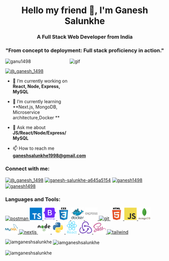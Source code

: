 


<h1 align="center">Hello my friend 🤝, I'm Ganesh Salunkhe</h1>
<h3 align="center">A Full Stack  Web Developer  from India</h3>
<h3 align="center">"From concept to deployment: Full stack proficiency in action."
</h3>

<img  align="right" width="300" height="275" src="https://dancosta-fed.github.io/dancostaportfolio/gif/Animation-02.gif" alt="gif">

<p align="left"> <img src="https://komarev.com/ghpvc/?username=ganu1498&label=Profile%20views&color=0e75b6&style=flat" alt="ganu1498" /> </p>

<p align="left"> <a href="https://twitter.com/@_ganesh_1498" target="blank"><img src="https://img.shields.io/twitter/follow/@_ganesh_1498?logo=twitter&style=for-the-badge" alt="@_ganesh_1498" /></a> </p>

- 🔭 I’m currently working on **React, Node, Express, MySQL**

- 🌱 I’m currently learning **Next.js, MongoDB, Microservice architecture,Docker  **

- 💬 Ask me about **JS/React/Node/Express/MySQL**

- 📫 How to reach me **ganeshsalunkhe1998@gmail.com**

<h3 align="left">Connect with me:</h3>
<p align="left">
<a href="https://twitter.com/@_ganesh_1498" target="blank"><img align="center" src="https://raw.githubusercontent.com/rahuldkjain/github-profile-readme-generator/master/src/images/icons/Social/twitter.svg" alt="@_ganesh_1498" height="30" width="40" /></a>
<a href="https://linkedin.com/in/ganesh-salunkhe-a645a5154" target="blank"><img align="center" src="https://raw.githubusercontent.com/rahuldkjain/github-profile-readme-generator/master/src/images/icons/Social/linked-in-alt.svg" alt="ganesh-salunkhe-a645a5154" height="30" width="40" /></a>
<a href="https://www.codechef.com/users/ganesh1498" target="blank"><img align="center" src="https://cdn.jsdelivr.net/npm/simple-icons@3.1.0/icons/codechef.svg" alt="ganesh1498" height="30" width="40" /></a>
<a href="https://leetcode.com/u/ganeshsalunkhe/" target="blank"><img align="center" src="https://raw.githubusercontent.com/rahuldkjain/github-profile-readme-generator/master/src/images/icons/Social/leet-code.svg" alt="ganesh1498" height="30" width="40" /></a>
</p>

<h3 align="left">Languages and Tools:</h3>
<p align="left"> <a href="https://postman.com" target="_blank" rel="noreferrer"> <img src="https://www.vectorlogo.zone/logos/getpostman/getpostman-icon.svg" alt="postman" width="40" height="40"/> </a>   <a href="https://www.typescriptlang.org/" target="_blank" rel="noreferrer"> <img src="https://raw.githubusercontent.com/devicons/devicon/master/icons/typescript/typescript-original.svg" alt="typescript" width="40" height="40"/> </a> <a href="https://getbootstrap.com" target="_blank" rel="noreferrer"> <img src="https://raw.githubusercontent.com/devicons/devicon/master/icons/bootstrap/bootstrap-plain-wordmark.svg" alt="bootstrap" width="40" height="40"/> </a> <a href="https://www.w3schools.com/css/" target="_blank" rel="noreferrer"> <img src="https://raw.githubusercontent.com/devicons/devicon/master/icons/css3/css3-original-wordmark.svg" alt="css3" width="40" height="40"/> </a> <a href="https://www.docker.com/" target="_blank" rel="noreferrer"> <img src="https://raw.githubusercontent.com/devicons/devicon/master/icons/docker/docker-original-wordmark.svg" alt="docker" width="40" height="40"/> </a> <a href="https://expressjs.com" target="_blank" rel="noreferrer"> <img src="https://raw.githubusercontent.com/devicons/devicon/master/icons/express/express-original-wordmark.svg" alt="express" width="40" height="40"/> </a> <a href="https://git-scm.com/" target="_blank" rel="noreferrer"> <img src="https://www.vectorlogo.zone/logos/git-scm/git-scm-icon.svg" alt="git" width="40" height="40"/> </a> <a href="https://www.w3.org/html/" target="_blank" rel="noreferrer"> <img src="https://raw.githubusercontent.com/devicons/devicon/master/icons/html5/html5-original-wordmark.svg" alt="html5" width="40" height="40"/> </a> <a href="https://developer.mozilla.org/en-US/docs/Web/JavaScript" target="_blank" rel="noreferrer"> <img src="https://raw.githubusercontent.com/devicons/devicon/master/icons/javascript/javascript-original.svg" alt="javascript" width="40" height="40"/> </a> <a href="https://www.mongodb.com/" target="_blank" rel="noreferrer"> <img src="https://raw.githubusercontent.com/devicons/devicon/master/icons/mongodb/mongodb-original-wordmark.svg" alt="mongodb" width="40" height="40"/> </a> <a href="https://www.mysql.com/" target="_blank" rel="noreferrer"> <img src="https://raw.githubusercontent.com/devicons/devicon/master/icons/mysql/mysql-original-wordmark.svg" alt="mysql" width="40" height="40"/> </a> <a href="https://nextjs.org/" target="_blank" rel="noreferrer"> <img src="https://cdn.worldvectorlogo.com/logos/nextjs-2.svg" alt="nextjs" width="40" height="40"/> </a> <a href="https://nodejs.org" target="_blank" rel="noreferrer"> <img src="https://raw.githubusercontent.com/devicons/devicon/master/icons/nodejs/nodejs-original-wordmark.svg" alt="nodejs" width="40" height="40"/> </a> <a href="https://www.python.org" target="_blank" rel="noreferrer"> <img src="https://raw.githubusercontent.com/devicons/devicon/master/icons/python/python-original.svg" alt="python" width="40" height="40"/> </a> <a href="https://reactjs.org/" target="_blank" rel="noreferrer"> <img src="https://raw.githubusercontent.com/devicons/devicon/master/icons/react/react-original-wordmark.svg" alt="react" width="40" height="40"/> </a> <a href="https://redux.js.org" target="_blank" rel="noreferrer"> <img src="https://raw.githubusercontent.com/devicons/devicon/master/icons/redux/redux-original.svg" alt="redux" width="40" height="40"/> </a> <a href="https://sass-lang.com" target="_blank" rel="noreferrer"> <img src="https://raw.githubusercontent.com/devicons/devicon/master/icons/sass/sass-original.svg" alt="sass" width="40" height="40"/> </a> </a> <a href="https://tailwindcss.com/" target="_blank" rel="noreferrer"> <img src="https://www.vectorlogo.zone/logos/tailwindcss/tailwindcss-icon.svg" alt="tailwind" width="40" height="40"/> </a> </p>

<p><img align="left" src="https://github-readme-stats.vercel.app/api/top-langs?username=iamganeshsalunkhe&show_icons=true&locale=en&layout=compact" alt="iamganeshsalunkhe" /></p>

<p>&nbsp;<img align="center" src="https://github-readme-stats.vercel.app/api?username=iamganeshsalunkhe&show_icons=true&locale=en" alt="iamganeshsalunkhe" /></p>

<p><img align="center" src="https://github-readme-streak-stats.herokuapp.com/?user=iamganeshsalunkhe&" alt="iamganeshsalunkhe" /></p>



